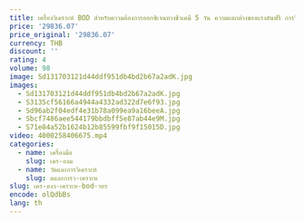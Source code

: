 ```yaml
---
title: เครื่องวิเคราะห์ BOD สําหรับความต้องการออกซิเจนทางชีวเคมี 5 วัน ความแตกต่างของแรงดันฟรี การวิเคราะห์น้ําเสีย
price: '29836.07'
price_original: '29836.07'
currency: THB
discount: ''
rating: 4
volume: 98
image: Sd131703121d44ddf951db4bd2b67a2adK.jpg
images:
  - Sd131703121d44ddf951db4bd2b67a2adK.jpg
  - S3135cf56166a4944a4332ad322d7e6f93.jpg
  - Sd96ab2f04edf4e31b78a099ea9a16beeA.jpg
  - Sbcf7486aee544179bbdbff5e87ab44e9M.jpg
  - S71e84a52b1624b12b85599fbf9f15015D.jpg
video: 4000258406675.mp4
categories:
  - name: เครื่องมือ
    slug: เคร-องม
  - name: วัดและการวิเคราะห์
    slug: ดและการว-เคราะห
slug: เคร-องว-เคราะห-bod-าหร
encode: olQdbBs
lang: th
---
```

  